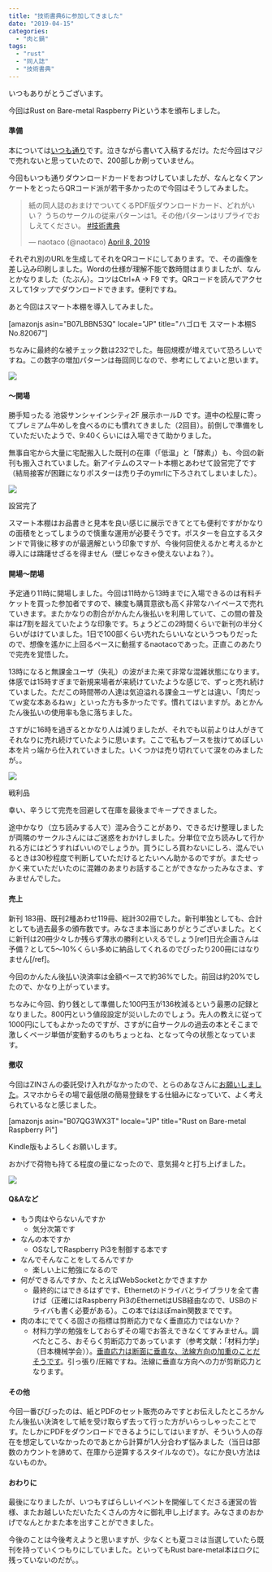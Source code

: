 ```yaml
---
title: "技術書典6に参加してきました"
date: "2019-04-15"
categories: 
  - "肉と鍋"
tags: 
  - "rust"
  - "同人誌"
  - "技術書典"
---
```


いつもありがとうございます。

今回はRust on Bare-metal Raspberry Piという本を頒布しました。

#### 準備

本については[いつも通り](https://blog.naotaco.com/archives/2300)です。泣きながら書いて入稿するだけ。ただ今回はマジで売れないと思っていたので、200部しか刷っていません。

今回もいつも通りダウンロードカードをおつけしていましたが、なんとなくアンケートをとったらQRコード派が若干多かったので今回はそうしてみました。

<blockquote class="twitter-tweet" data-lang="en"><p dir="ltr" lang="ja">紙の同人誌のおまけでついてくるPDF版ダウンロードカード、どれがいい？ うちのサークルの従来パターンは1。その他パターンはリプライでおしえてください。 <a href="https://twitter.com/hashtag/%E6%8A%80%E8%A1%93%E6%9B%B8%E5%85%B8?src=hash&amp;ref_src=twsrc%5Etfw">#技術書典</a></p>— naotaco (@naotaco) <a href="https://twitter.com/naotaco/status/1115291554522906624?ref_src=twsrc%5Etfw">April 8, 2019</a></blockquote>
<script async src="https://platform.twitter.com/widgets.js" charset="utf-8"></script>

それぞれ別のURLを生成してそれをQRコードにしてあります。で、その画像を差し込み印刷しました。Wordの仕様が理解不能で数時間はまりましたが、なんとかなりました（たぶん）。コツはCtrl+A -> F9 です。QRコードを読んでアクセスして1タップでダウンロードできます。便利ですね。

あと今回はスマート本棚を導入してみました。

\[amazonjs asin="B07LBBN53Q" locale="JP" title="ハゴロモ スマート本棚S No.82067"\]

ちなみに最終的な被チェック数は232でした。毎回規模が増えていて恐ろしいですね。この数字の増加パターンは毎回同じなので、参考にしてよいと思います。

![](https://blog.naotaco.com/assets/images/posts/2019/04/image-720x397.png)

#### ～開場  

勝手知ったる 池袋サンシャインシティ2F 展示ホールD です。道中の松屋に寄ってプレミアム牛めしを食べるのにも慣れてきました（2回目）。前倒しで準備をしていただいたようで、9:40くらいには入場できて助かりました。

無事自宅から大量に宅配搬入した既刊の在庫（「低温」と「酵素」）も、今回の新刊も搬入されていました。新アイテムのスマート本棚とあわせて設営完了です（結局接客が困難になりポスターは売り子のymrlに下ろされてしまいました）。

![](https://blog.naotaco.com/assets/images/posts/2019/04/IMG_20190414_102031-1-224x300.jpg)

設営完了  

スマート本棚はお品書きと見本を良い感じに展示できてとても便利ですがかなりの面積をとってしまうので慎重な運用が必要そうです。ポスターを自立するスタンドで背後に移すのが最適解という印象ですが、今後何回使えるかと考えるかと導入には躊躇せざるを得ません（壁じゃなきゃ使えないよね？）。

#### 開場～閉場

予定通り11時に開場しました。今回は11時から13時までに入場できるのは有料チケットを買った参加者ですので、練度も購買意欲も高く非常なハイペースで売れていきます。またかなりの割合がかんたん後払いを利用していて、この間の普及率は7割を超えていたような印象です。ちょうどこの2時間くらいで新刊の半分くらいがはけていました。1日で100部くらい売れたらいいなというつもりだったので、想像を遙かに上回るペースに動揺するnaotacoであった。正直このあたりで完売を覚悟した。

13時になると無課金ユーザ（失礼）の波がまた来て非常な混雑状態になります。体感では15時すぎまで新規来場者が来続けていたような感じで、ずっと売れ続けていました。ただこの時間帯の人達は気迫溢れる課金ユーザとは違い、「肉だってｗ変な本あるねｗ」といった方も多かったです。慣れてはいますが。あとかんたん後払いの使用率も急に落ちました。

さすがに16時を過ぎるとかなり人は減りましたが、それでも以前よりは人がきてそれなりに売れ続けていたように思います。ここで私もブースを抜けてめぼしい本を片っ端から仕入れていきました。いくつかは売り切れていて涙をのみましたが。。

[![](https://blog.naotaco.com/assets/images/posts/2019/04/N0009556-374x300.jpg)](https://blog.naotaco.com/assets/images/posts/2019/04/N0009556.jpg)

戦利品

幸い、辛うじて完売を回避して在庫を最後までキープできました。

途中かなり（立ち読みする人で）混み合うことがあり、できるだけ整理しましたが両隣のサークルさんにはご迷惑をおかけしました。分単位で立ち読みして行かれる方にはどうすればいいのでしょうか。買うにしろ買わないにしろ、混んでいるときは30秒程度で判断していただけるとたいへん助かるのですが。またせっかく来ていただいたのに混雑のあまりお話することができなかったみなさま、すみませんでした。

#### 売上

新刊 183冊、既刊2種あわせ119冊、総計302冊でした。新刊単独としても、合計としても過去最多の頒布数です。みなさま本当にありがとうございました。とくに新刊は20冊少々しか残らず薄氷の勝利といえるでしょう\[ref\]日光企画さんは予備？として5～10%くらい多めに納品してくれるのでぴったり200冊にはなりません\[/ref\]。

今回のかんたん後払い決済率は金額ベースで約36%でした。前回は約20%でしたので、かなり上がっています。

ちなみに今回、釣り銭として準備した100円玉が136枚減るという最悪の記録となりました。800円という値段設定が災いしたのでしょう。先人の教えに従って1000円にしてもよかったのですが、さすがに自サークルの過去の本とそこまで激しくページ単価が変動するのもちょっとね、となって今の状態となっています。

#### 撤収

今回はZINさんの委託受け入れがなかったので、とらのあなさんに[お願いしました](https://ec.toranoana.shop/tora/ec/cot/circle/2UPAE16Q8475d26Td687/all/)。スマホからその場で最低限の簡易登録をする仕組みになっていて、よく考えられているなと感じました。

\[amazonjs asin="B07QG3WX3T" locale="JP" title="Rust on Bare-metal Raspberry Pi"\]

Kindle版もよろしくお願いします。

おかげで荷物も持てる程度の量になったので、意気揚々と打ち上げました。

[![](https://blog.naotaco.com/assets/images/posts/2019/04/IMG_20190414_175407-400x300.jpg)](https://blog.naotaco.com/assets/images/posts/2019/04/IMG_20190414_175407.jpg)

#### Q&Aなど

- もう肉はやらないんですか
    - 気分次第です
- なんの本ですか
    - OSなしでRaspberry Pi3を制御する本です
- なんでそんなことをしてるんですか
    - 楽しい上に勉強になるので
- 何ができるんですか、たとえばWebSocketとかできますか
    - 最終的にはできるはずです、Ethernetのドライバとライブラリを全て書けば（正確にはRaspberry Pi3のEthernetはUSB経由なので、USBのドライバも書く必要がある）。この本ではほぼmain関数までです。
- 肉の本にでてくる固さの指標は剪断応力でなく垂直応力ではないか？
    - 材料力学の勉強をしておらずその場でお答えできなくてすみません。調べたところ、おそらく剪断応力であっています（参考文献：「材料力学」（日本機械学会））。[垂直応力は断面に垂直な、法線方向の加重のことだそうです](http://www.cybernet.co.jp/ansys/glossary/suichokuouryoku.html)。引っ張り/圧縮ですね。法線に垂直な方向への力が剪断応力となります。
    

#### その他

今回一番びびったのは、紙とPDFのセット販売のみですとお伝えしたところかんたん後払い決済をして紙を受け取らず去って行った方がいらっしゃったことです。たしかにPDFをダウンロードできるようにしてはいますが、そういう人の存在を想定していなかったのであとから計算が1人分合わず悩みました（当日は部数のカウントを諦めて、在庫から逆算するスタイルなので）。なにか良い方法はないものか。

#### おわりに

最後になりましたが、いつもすばらしいイベントを開催してくださる運営の皆様、またお越しいただいたたくさんの方々に御礼申し上げます。みなさまのおかげでなんとかまた本を出すことができました。

今後のことは今後考えようと思いますが、少なくとも夏コミは当選していたら既刊を持っていくつもりにしていました。といってもRust bare-metal本はロクに残っていないのだが。。
